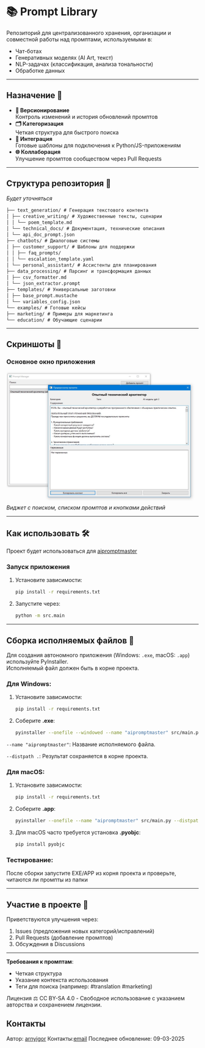 # 📚 Prompt Library

Репозиторий для централизованного хранения, организации и совместной работы над промптами, используемыми в:
- Чат-ботах
- Генеративных моделях (AI Art, текст)
- NLP-задачах (классификация, анализа тональности)
- Обработке данных

---

## Назначение 🎯
- **🔄 Версионирование**  
  Контроль изменений и история обновлений промптов
- **🗂️ Категоризация**  
  Четкая структура для быстрого поиска
- **🤖 Интеграция**  
  Готовые шаблоны для подключения к Python/JS-приложениям
- **🌐 Коллаборация**  
  Улучшение промптов сообществом через Pull Requests

---

## Структура репозитория 📂
*Будет уточняться*
```
├── text_generation/ # Генерация текстового контента
│ ├── creative_writing/ # Художественные тексты, сценарии
│ │ └── poem_template.md
│ └── technical_docs/ # Документация, технические описания
│ └── api_doc_prompt.json
├── chatbots/ # Диалоговые системы
│ ├── customer_support/ # Шаблоны для поддержки
│ │ ├── faq_prompts/
│ │ └── escalation_template.yaml
│ └── personal_assistant/ # Ассистенты для планирования
├── data_processing/ # Парсинг и трансформация данных
│ ├── csv_formatter.md
│ └── json_extractor.prompt
├── templates/ # Универсальные заготовки
│ ├── base_prompt.mustache
│ └── variables_config.json
└── examples/ # Готовые кейсы
├── marketing/ # Примеры для маркетинга
└── education/ # Обучающие сценарии
```

---

## Скриншоты 📸

### Основное окно приложения
![Основное окно](screenshots/main_window.jpg)
_Виджет с поиском, списком промптов и кнопками действий_

---

## Как использовать 🛠️
Проект будет использоваться для [aipromptmaster]( https://github.com/arnyigor/aipromptmaster)
### Запуск приложения
1. Установите зависимости:
   ```bash
   pip install -r requirements.txt
   
2. Запустите через:
   ```bash
   python -m src.main

---

## Сборка исполняемых файлов 🚀
Для создания автономного приложения (Windows: `.exe`, macOS: `.app`) используйте PyInstaller.  
Исполняемый файл должен быть в корне проекта.


### Для Windows:
1. Установите зависимости:
   ```bash
   pip install -r requirements.txt

2. Соберите **.exe**:
   ```bash
   pyinstaller --onefile --windowed --name "aipromptmaster" src/main.py --distpath .
`--name "aipromptmaster"`: Название исполняемого файла.

`--distpath .`: Результат сохраняется в корне проекта.

### Для macOS:
1. Установите зависимости:
   ```bash
   pip install -r requirements.txt

2. Соберите **.app**:
   ```bash
   pyinstaller --onefile --name "aipromptmaster" src/main.py --distpath .

3. Для macOS часто требуется установка **.pyobjc**:
   ```bash
   pip install pyobjc

### Тестирование:
После сборки запустите EXE/APP из корня проекта и проверьте, читаются ли промпты из папки

---

## **Участие в проекте** 🤝
Приветствуются улучшения через:
1. Issues (предложения новых категорий/исправлений)
2. Pull Requests (добавление промптов)
3. Обсуждения в Discussions

---

**Требования к промптам**:
- Четкая структура
- Указание контекста использования
- Теги для поиска (например: #translation #marketing)

Лицензия ⚖️
CC BY-SA 4.0 - Свободное использование с указанием авторства и сохранением лицензии.

## Контакты
Автор: [arnyigor](https://github.com/arnyigor)
Контакты:[email](mailto:arnyigor@gmail.com)
Последнее обновление: 09-03-2025
